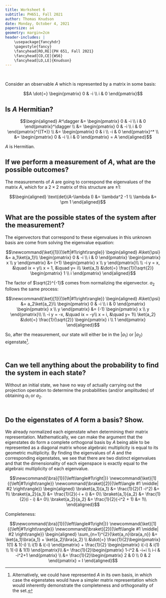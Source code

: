 ```yaml
---
title: Worksheet 6
subtitle: PH651, Fall 2021
author: Thomas Knudson
date: Monday, October 4, 2021
papersize: a4
geometry: margin=2cm
header-includes: |
    \usepackage{fancyhdr}
    \pagestyle{fancy}
    \fancyhead[RO,RE]{PH 651, Fall 2021}
    \fancyhead[CO,CE]{WS6}
    \fancyhead[LO,LE]{Knudson}
---
```


$$\ $$

Consider an observable $A$ which is represented by a matrix in some basis:

$$A \dot{=} \begin{pmatrix} 0 & -i \\ i & 0 \end{pmatrix}$$

## Is $A$ Hermitian?

$$\begin{aligned}
A^\dagger &= \begin{pmatrix} 0 & -i \\ i & 0 \end{pmatrix}^\dagger \\
&= \begin{pmatrix} 0 & -i \\ i & 0 \end{pmatrix}^{(T*)} \\
&= \begin{pmatrix} 0 & i \\ -i & 0 \end{pmatrix}^* \\
&= \begin{pmatrix} 0 & -i \\ i & 0 \end{pmatrix} = A
\end{aligned}$$

$A$ is Hermitian.

## If we perform a measurement of $A$, what are the possible outcomes?

The measurements of $A$ are going to correspond the eigenvalues of the matrix $A$, which for a $2\times 2$ matrix of this structure are $\pm 1$:

$$\begin{aligned}
\text{det}(A-\lambda I) &= \lambda^2 -1 \\
\lambda &= \pm 1
\end{aligned}$$

## What are the possible states of the system after the measurement?

The eigenvectors that correspond to these eigenvalues in this unknown basis are come from solving the eigenvalue equation:

$$\newcommand{\ket}[1]{{\left|#1\right\rangle}}
\begin{aligned}
A\ket{\psi} &= a_1\ket{a_1}\\
\begin{pmatrix} 0 & -i \\ i & 0 \end{pmatrix} \begin{pmatrix} x \\ y \end{pmatrix} &= (+1) \begin{pmatrix} x \\ y \end{pmatrix}\\
\\
-i y = x, &\quad ix = y\\
x = 1, &\quad y= i\\
\ket{a_1} &\dot{=} \frac{1}{\sqrt{2}} \begin{pmatrix} 1 \\ i \end{pmatrix}
\end{aligned}$$

The factor of $\sqrt{2}^{-1}$ comes from normalizing the eigenvector. $a_2$ follows the same process:

$$\newcommand{\ket}[1]{{\left|#1\right\rangle}}
\begin{aligned}
A\ket{\psi} &= a_2\ket{a_2}\\
\begin{pmatrix} 0 & -i \\ i & 0 \end{pmatrix} \begin{pmatrix} x \\ y \end{pmatrix} &= (-1) \begin{pmatrix} x \\ y \end{pmatrix}\\
\\
-i y = -x, &\quad ix = -y\\
x = i, &\quad y= 1\\
\ket{a_2} &\dot{=} \frac{1}{\sqrt{2}} \begin{pmatrix} i \\ 1 \end{pmatrix}
\end{aligned}$$

So, after the measurement, our state will either be in the $\newcommand{\ket}[1]{{\left|#1\right\rangle}}\ket{a_1}$ or $\newcommand{\ket}[1]{{\left|#1\right\rangle}}\ket{a_2}$ eigenstate[^1]. $$\ $$

[^1]: Alternatively, we could have represented $A$ in its own basis, in which case the eigenstates would have a simpler matrix representation which would inherently demonstrate the completeness and orthogonality of the set.

## Can we tell anything about the probability to find the system in each state?

Without an initial state, we have no way of actually carrying out the projection operation to determine the probabilities (and/or amplitudes) of obtaining $a_1$ or $a_2$. $$\ $$

## Do the eigenstates of $A$ form a basis? Show.

We already normalized each eigenstate when determining their matrix representation. Mathematically, we can make the argument that the eigenstates do form a complete orthogonal basis by $A$ being able to be represented as a diagonal matrix whose algebraic multiplicity is equal to its geometric multiplicity. By finding the eigenvalues of $A$ and the corresponding eigenstates, we see that there are two distinct eigenvalues and that the dimensionality of each eigenspace is exactly equal to the algebraic multiplicity of each eigenvalue.

$$\newcommand{\bra}[1]{{\left\langle#1\right|}}
\newcommand{\ket}[1]{{\left|#1\right\rangle}}
\newcommand{\braket}[2]{{\left\langle #1 \middle| #2 \right\rangle}}
\begin{aligned}
\braket{a_1}{a_1} &= \frac{1}{2}(1 -i^2) &= 1\\
\braket{a_2}{a_1} &= \frac{1}{2}(-i + i) &= 0\\
\braket{a_1}{a_2} &= \frac{1}{2}(i - i) &= 0\\
\braket{a_2}{a_2} &= \frac{1}{2}(-i^2 + 1) &= 1\\
\end{aligned}$$

Completeness:

$$\newcommand{\bra}[1]{{\left\langle#1\right|}}
\newcommand{\ket}[1]{{\left|#1\right\rangle}}
\newcommand{\braket}[2]{{\left\langle #1 \middle| #2 \right\rangle}}
\begin{aligned}
\sum_{n=1}^{2}{\ket{a_n}\bra{a_n}} &= \ket{a_1}\bra{a_1} + \ket{a_2}\bra{a_2} \\
&\dot{=} \frac{1}{2}\begin{pmatrix} 1(1) & 1(-i) \\ i(1) & i(-i) \end{pmatrix} + \frac{1}{2} \begin{pmatrix} i(-i) & i(1) \\ 1(-i) & 1(1) \end{pmatrix}\\
&= \frac{1}{2}\begin{pmatrix} 1-i^2 & -i+i \\ i-i & -i^2+1 \end{pmatrix} \\
&= \frac{1}{2}\begin{pmatrix} 2 & 0 \\ 0 & 2 \end{pmatrix} = I
\end{aligned}$$
